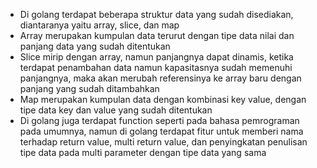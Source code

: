 - Di golang terdapat beberapa struktur data yang sudah disediakan, diantaranya yaitu array, slice, dan map
- Array merupakan kumpulan data terurut dengan tipe data nilai dan panjang data yang sudah ditentukan
- Slice mirip dengan array, namun panjangnya dapat dinamis, ketika terdapat penambahan data namun kapasitasnya sudah memenuhi panjangnya, maka akan merubah referensinya ke array baru dengan panjang yang sudah ditambahkan
- Map merupakan kumpulan data dengan kombinasi key value, dengan tipe data key dan value yang sudah ditentukan
- Di golang juga terdapat function seperti pada bahasa pemrograman pada umumnya, namun di golang terdapat fitur untuk memberi nama terhadap return value, multi return value, dan penyingkatan penulisan tipe data pada multi parameter dengan tipe data yang sama
